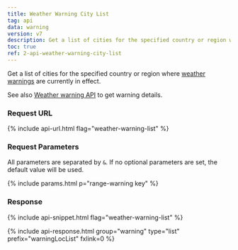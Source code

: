 ```yaml
---
title: Weather Warning City List
tag: api
data: warning
version: v7
description: Get a list of cities for the specified country or region where weather warnings are currently in effect.
toc: true
ref: 2-api-weather-warning-city-list
---
```


Get a list of cities for the specified country or region where [weather warnings](/en/docs/api/warning/weather-warning/) are currently in effect.

See also [Weather warning API](/en/docs/api/warning/weather-warning/) to get warning details.

### Request URL

{% include api-url.html flag="weather-warning-list" %}

### Request Parameters

All parameters are separated by `&`. If no optional parameters are set, the default value will be used.

{% include params.html p="range-warning key" %}

### Response

{% include api-snippet.html flag="weather-warning-list" %}

{% include api-response.html group="warning" type="list" prefix="warningLocList" fxlink=0 %}